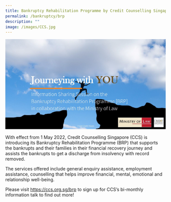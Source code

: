 ```yaml
---
title: Bankruptcy Rehabilitation Programme by Credit Counselling Singapore (CCS)
permalink: /bankruptcy/brp
description: ""
image: /images/CCS.jpg
---
```


<div class="image">
 <img src="/images/ccs.png" alt="Bankruptcy2.1" title="Bankruptcy2.1">
</div>

With effect from 1 May 2022, Credit Counselling Singapore (CCS) is introducing its Bankruptcy
Rehabilitation Programme (BRP) that supports the bankrupts and their families in their
financial recovery journey and assists the bankrupts to get a discharge from insolvency with
record removed.<br>

The services offered include general enquiry assistance, employment assistance, counselling
that helps improve financial, mental, emotional and relationship well-being.<br>

Please visit https://ccs.org.sg/brp to sign up for CCS’s bi-monthly information talk to find out
more!